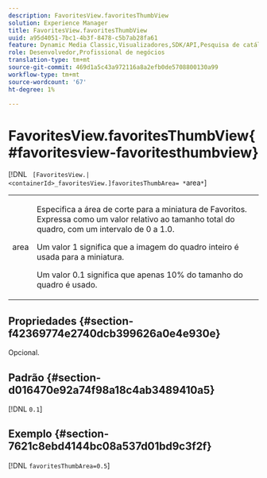 ```yaml
---
description: FavoritesView.favoritesThumbView
solution: Experience Manager
title: FavoritesView.favoritesThumbView
uuid: a95d4051-7bc1-4b3f-8478-c5b7ab28fa61
feature: Dynamic Media Classic,Visualizadores,SDK/API,Pesquisa de catálogo eletrônico
role: Desenvolvedor,Profissional de negócios
translation-type: tm+mt
source-git-commit: 469d1a5c43a972116a8a2efb0de5708800130a99
workflow-type: tm+mt
source-wordcount: '67'
ht-degree: 1%

---
```



# FavoritesView.favoritesThumbView{#favoritesview-favoritesthumbview}

[!DNL ` [FavoritesView.|<containerId>_favoritesView.]favoritesThumbArea= *`area`*`]

<table id="table_2B109D2F91E64B5382B31921C3780FA5"> 
 <tbody> 
  <tr> 
   <td colname="col1"> <p><span class="codeph"><span class="varname"> area</span></span> </p> </td> 
   <td colname="col2"> <p> Especifica a área de corte para a miniatura de Favoritos. Expressa como um valor relativo ao tamanho total do quadro, com um intervalo de <span class="codeph"> 0</span> a <span class="codeph"> 1.0</span>. </p> <p>Um valor <span class="codeph"> 1</span> significa que a imagem do quadro inteiro é usada para a miniatura. </p> <p>Um valor <span class="codeph"> 0.1</span> significa que apenas 10% do tamanho do quadro é usado. </p> </td> 
  </tr> 
 </tbody> 
</table>

## Propriedades {#section-f42369774e2740dcb399626a0e4e930e}

Opcional.

## Padrão {#section-d016470e92a74f98a18c4ab3489410a5}

[!DNL `0.1`]

## Exemplo {#section-7621c8ebd4144bc08a537d01bd9c3f2f}

[!DNL `favoritesThumbArea=0.5`]
